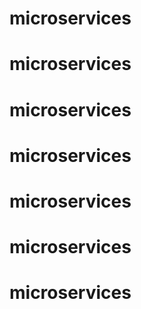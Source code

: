 # microservices
# microservices
# microservices
# microservices
# microservices
# microservices
# microservices
